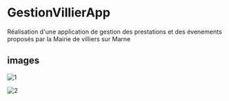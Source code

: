 # GestionVillierApp  
Réalisation d'une application de gestion des prestations et des évenements proposés par la Mairie de villiers sur Marne 
  
## images    
![1](https://user-images.githubusercontent.com/71152540/172053823-a8d160b3-d0db-4d09-87d3-8bd798a47601.PNG)  

![2](https://user-images.githubusercontent.com/71152540/172053971-88a8d311-e245-443f-84a8-45d3f43d31c2.PNG)
